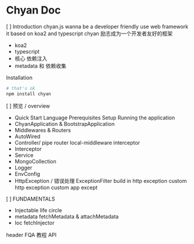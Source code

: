 # Chyan Doc

[ ] Introduction
chyan.js wanna be a developer friendly use web framework
it based on koa2 and typescript
chyan 励志成为一个开发者友好的框架

- koa2
- typescript
- 核心 依赖注入
- metadata 和 依赖收集

Installation

```bash
# that's ok
npm install chyan
```

[ ] 预览 / overview

- Quick Start
  Language
  Prerequisites
  Setup
  Running the application
- ChyanApplication & BootstrapApplication
- Middlewares & Routers
- AutoWired
- Controller/ pipe router local-middleware interceptor
- Interceptor
- Service
- MongoCollection
- Logger
- EnvConfig
- HttpException / 错误处理 ExceptionFilter
  build in http exception
  custom http exception
  custom app except

[ ] FUNDAMENTALS

- Injectable
  life circle
- metadata
  fetchMetadata & attachMetadata
- Ioc
  fetchInjector

header
FQA
教程
API
